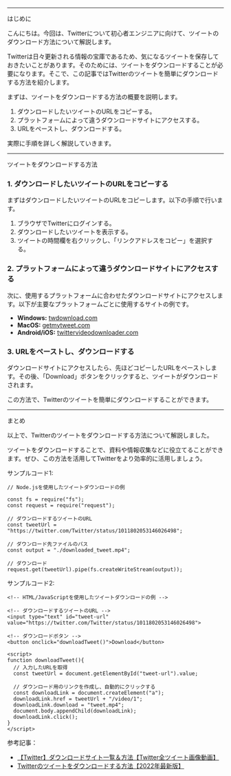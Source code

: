 <!--
title: 【初心者向け】Twitterのツイートをダウンロードする方法
tags: Twitter,使い方
id:
private: false
-->

---

はじめに

こんにちは。今回は、Twitterについて初心者エンジニアに向けて、ツイートのダウンロード方法について解説します。

Twitterは日々更新される情報の宝庫であるため、気になるツイートを保存しておきたいことがあります。そのためには、ツイートをダウンロードすることが必要になります。そこで、この記事ではTwitterのツイートを簡単にダウンロードする方法を紹介します。

まずは、ツイートをダウンロードする方法の概要を説明します。

1. ダウンロードしたいツイートのURLをコピーする。
2. プラットフォームによって違うダウンロードサイトにアクセスする。
3. URLをペーストし、ダウンロードする。

実際に手順を詳しく解説していきます。

---

ツイートをダウンロードする方法

### 1. ダウンロードしたいツイートのURLをコピーする

まずはダウンロードしたいツイートのURLをコピーします。以下の手順で行います。

1. ブラウザでTwitterにログインする。
2. ダウンロードしたいツイートを表示する。
3. ツイートの時間欄を右クリックし、「リンクアドレスをコピー」を選択する。

### 2. プラットフォームによって違うダウンロードサイトにアクセスする

次に、使用するプラットフォームに合わせたダウンロードサイトにアクセスします。以下が主要なプラットフォームごとに使用するサイトの例です。

- **Windows:** [twdownload.com](https://twdownload.com/)
- **MacOS:** [getmytweet.com](https://getmytweet.com/)
- **Android/iOS:** [twittervideodownloader.com](https://twittervideodownloader.com/)

### 3. URLをペーストし、ダウンロードする

ダウンロードサイトにアクセスしたら、先ほどコピーしたURLをペーストします。その後、「Download」ボタンをクリックすると、ツイートがダウンロードされます。

この方法で、Twitterのツイートを簡単にダウンロードすることができます。

---

まとめ

以上で、Twitterのツイートをダウンロードする方法について解説しました。

ツイートをダウンロードすることで、資料や情報収集などに役立てることができます。ぜひ、この方法を活用してTwitterをより効率的に活用しましょう。

サンプルコード1:
```
// Node.jsを使用したツイートダウンロードの例

const fs = require("fs");
const request = require("request");

// ダウンロードするツイートのURL
const tweetUrl = "https://twitter.com/Twitter/status/1011802053146026498";

// ダウンロード先ファイルのパス
const output = "./downloaded_tweet.mp4";

// ダウンロード
request.get(tweetUrl).pipe(fs.createWriteStream(output));
```

サンプルコード2:
```
<!-- HTML/JavaScriptを使用したツイートダウンロードの例 -->

<!-- ダウンロードするツイートのURL -->
<input type="text" id="tweet-url" value="https://twitter.com/Twitter/status/1011802053146026498">

<!-- ダウンロードボタン -->
<button onclick="downloadTweet()">Download</button>

<script>
function downloadTweet(){
  // 入力したURLを取得
  const tweetUrl = document.getElementById("tweet-url").value;

  // ダウンロード用のリンクを作成し、自動的にクリックする
  const downloadLink = document.createElement("a");
  downloadLink.href = tweetUrl + "/video/1";
  downloadLink.download = "tweet.mp4";
  document.body.appendChild(downloadLink);
  downloadLink.click();
}
</script>
```

参考記事：
- [【Twitter】ダウンロードサイト一覧＆方法【Twitter全ツイート画像動画】](https://gw5.jp/twitter-download-tweet.html)
- [Twitterのツイートをダウンロードする方法【2022年最新版】](https://c-old.xyz/twitter-download/)
